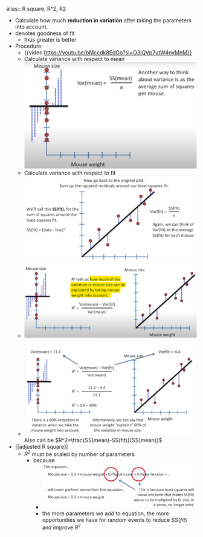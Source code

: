 alias:: R square, R^2, R2

- Calculate how much **reduction in variation** after taking the parameters into account.
- denotes goodness of fit
	- thus greater is better
- Procedure:
	- {{video https://youtu.be/bMccdk8EdGo?si=O3iQVp7utW4nyMnM}}
	- Calculate variance with respect to mean
	  ![image.png](../assets/image_1710214683572_0.png)
	- Calculate variance with respect to fit
	  ![image.png](../assets/image_1710214828647_0.png)
	- ![image.png](../assets/image_1710214935268_0.png)
	- ![image.png](../assets/image_1710252013235_0.png)
	  Also can be 
	  $R^2=\frac{SS(mean)-SS(fit)}{SS(mean)}$
- [[adjusted R square]]
	- $R^2$ must be scaled by number of parameters
		- because
			- ![image.png](../assets/image_1710252859404_0.png)
			- the more parameters we add to equation, the more opportunities we have for random events to reduce $SS(fit)$ and improve $R^2$
